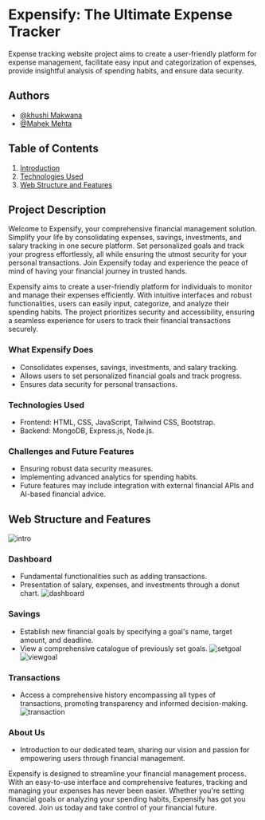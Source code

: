 # Expensify: The Ultimate Expense Tracker
Expense tracking website project aims to create a user-friendly platform for expense management, facilitate easy input and categorization of expenses, provide insightful analysis of spending habits, and ensure data security.
## Authors
- [@khushi Makwana](https://github.com/siya25097)
- [@Mahek Mehta](https://github.com/mahek04)

## Table of Contents
1. [Introduction](#project-description)
2. [Technologies Used](#technologies-used)
3. [Web Structure and Features](#web-structure-and-features)


## Project Description
Welcome to Expensify, your comprehensive financial management solution. Simplify your life by consolidating expenses, savings, investments, and salary tracking in one secure platform. Set personalized goals and track your progress effortlessly, all while ensuring the utmost security for your personal transactions. Join Expensify today and experience the peace of mind of having your financial journey in trusted hands.

Expensify aims to create a user-friendly platform for individuals to monitor and manage their expenses efficiently. With intuitive interfaces and robust functionalities, users can easily input, categorize, and analyze their spending habits. The project prioritizes security and accessibility, ensuring a seamless experience for users to track their financial transactions securely.

### What Expensify Does
- Consolidates expenses, savings, investments, and salary tracking.
- Allows users to set personalized financial goals and track progress.
- Ensures data security for personal transactions.

### Technologies Used
- Frontend: HTML, CSS, JavaScript, Tailwind CSS, Bootstrap.
- Backend: MongoDB, Express.js, Node.js.

### Challenges and Future Features
- Ensuring robust data security measures.
- Implementing advanced analytics for spending habits.
- Future features may include integration with external financial APIs and AI-based financial advice.


## Web Structure and Features
![intro](https://github.com/siya25097/Money_Tracker/assets/143542717/c44be1ea-e7fd-44dd-82ef-cde3ebdb6bee)


### Dashboard
- Fundamental functionalities such as adding transactions.
- Presentation of salary, expenses, and investments through a donut chart.
![dashboard](https://github.com/siya25097/Money_Tracker/assets/143542717/6f2cbfc5-573d-4b78-a1cc-f8d01939baee)

### Savings
- Establish new financial goals by specifying a goal's name, target amount, and deadline.
- View a comprehensive catalogue of previously set goals.
![setgoal](https://github.com/siya25097/Money_Tracker/assets/143542717/70d2f08a-624e-418a-8a43-55077922c93e)
![viewgoal](https://github.com/siya25097/Money_Tracker/assets/143542717/1d3d5662-ab9e-47d3-a1d2-e990db2e9362)


### Transactions
- Access a comprehensive history encompassing all types of transactions, promoting transparency and informed decision-making.
![transaction](https://github.com/siya25097/Money_Tracker/assets/143542717/5d75b102-bcb1-451f-bb89-41b025bbc6bd)

### About Us
- Introduction to our dedicated team, sharing our vision and passion for empowering users through financial management.

  
Expensify is designed to streamline your financial management process. With an easy-to-use interface and comprehensive features, tracking and managing your expenses has never been easier. Whether you're setting financial goals or analyzing your spending habits, Expensify has got you covered. Join us today and take control of your financial future.
